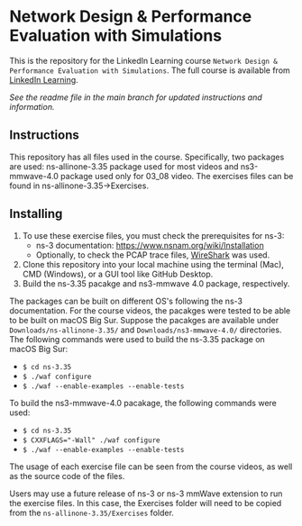 # Network Design & Performance Evaluation with Simulations
This is the repository for the LinkedIn Learning course `Network Design & Performance Evaluation with Simulations`. The full course is available from [LinkedIn Learning][lil-course-url].

_See the readme file in the main branch for updated instructions and information._
## Instructions
This repository has all files used in the course. Specifically, two packages are used: ns-allinone-3.35 package used for most videos and ns3-mmwave-4.0 package used only for 03_08 video. The exercises files can be found in ns-allinone-3.35->Exercises. 

## Installing
1. To use these exercise files, you must check the prerequisites for ns-3:
	- ns-3 documentation: https://www.nsnam.org/wiki/Installation
	- Optionally, to check the PCAP trace files, [WireShark](https://www.wireshark.org) was used. 
2. Clone this repository into your local machine using the terminal (Mac), CMD (Windows), or a GUI tool like GitHub Desktop.
3. Build the ns-3.35 pacakge and ns3-mmwave 4.0 package, respectively.

The packages can be built on different OS's following the ns-3 documentation. For the course videos, the pacakges were tested to be able to be built on macOS Big Sur. Suppose the pacakges are available under <code>Downloads/ns-allinone-3.35/</code> and <code>Downloads/ns3-mmwave-4.0/</code> directories. The following commands were used to build the ns-3.35 package on macOS Big Sur:
- <code>$ cd ns-3.35 </code>
- <code>$ ./waf configure </code>
- <code>$ ./waf --enable-examples --enable-tests </code>

To build the ns3-mmwave-4.0 pacakage, the following commands were used:
- <code>$ cd ns-3.35 </code>
- <code>$ CXXFLAGS="-Wall" ./waf configure </code>
- <code>$ ./waf --enable-examples --enable-tests </code>

The usage of each exercise file can be seen from the course videos, as well as the source code of the files.

Users may use a future release of ns-3 or ns-3 mmWave extension to run the exercise files. In this case, the Exercises folder will need to be copied from the <code>ns-allinone-3.35/Exercises</code> folder.

[0]: # (Replace these placeholder URLs with actual course URLs)

[lil-course-url]: https://www.linkedin.com/learning/
[lil-thumbnail-url]: http://

